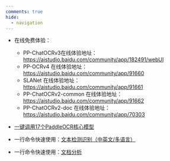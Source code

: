 ```yaml
---
comments: true
hide:
  - navigation
---
```


- 在线免费体验：
    - PP-ChatOCRv3在线体验地址：<https://aistudio.baidu.com/community/app/182491/webUI>
    - PP-OCRv4 在线体验地址：<https://aistudio.baidu.com/community/app/91660>
    - SLANet 在线体验地址：<https://aistudio.baidu.com/community/app/91661>
    - PP-ChatOCRv2-common 在线体验地址：<https://aistudio.baidu.com/community/app/91662>
    - PP-ChatOCRv2-doc 在线体验地址：<https://aistudio.baidu.com/community/app/70303>


- [一键调用17个PaddleOCR核心模型](./paddlex/quick_start.md)
- 一行命令快速使用：[文本检测识别（中英文/多语言）](./ppocr/overview.md)
- 一行命令快速使用：[文档分析](./ppstructure/overview.md)
